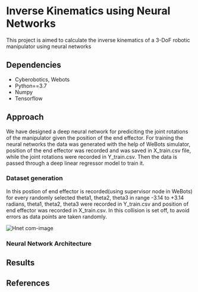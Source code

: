 # Inverse Kinematics using Neural Networks

This project is aimed to calculate the inverse kinematics of a 3-DoF robotic manipulator using neural networks

## Dependencies

- Cyberobotics, Webots
- Python==3.7
- Numpy
- Tensorflow

## Approach

We have designed a deep neural network for prediciting the joint rotations of the manipulator given the position of the end effector. For training the neural networks the data was generated with the help of WeBots simulator, position of the end effector was recorded and was saved in X_train.csv file, while the joint rotations were recorded in Y_train.csv. Then the data is passed through a deep linear regressor model to train it. 

### Dataset generation

In this postion of end effector is recorded(using supervisor node in WeBots) for every randomly selected theta1, theta2, theta3 in range -3.14 to +3.14 radians, theta1, theta2, theta3 were recorded in Y_train.csv and position of end effector was recorded in X_train.csv. In this collision is set off, to avoid errors as data points are taken randomly.

![Hnet com-image](https://user-images.githubusercontent.com/64823050/130271518-dd71215f-9cd3-417b-af3c-406509dc62dd.gif)


### Neural Network Architecture



## Results




## References
